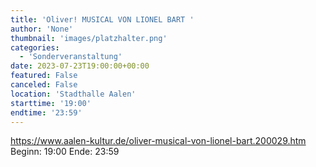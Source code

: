 ```yaml
---
title: 'Oliver! MUSICAL VON LIONEL BART '
author: 'None'
thumbnail: 'images/platzhalter.png'
categories:
  - 'Sonderveranstaltung'
date: 2023-07-23T19:00:00+00:00
featured: False
canceled: False
location: 'Stadthalle Aalen'
starttime: '19:00'
endtime: '23:59'
---
```

https://www.aalen-kultur.de/oliver-musical-von-lionel-bart.200029.htm
Beginn: 19:00
 Ende: 23:59